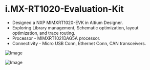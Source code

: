 # i.MX-RT1020-Evaluation-Kit

- Designed a NXP MIMXRT1020-EVK in Altium Designer.
- Exploring Library management, Schematic optimization, layout optimization, and trace routing.
- Processor - MIMXRT1021DAG5A processor.
- Connectivity - Micro USB Conn, Ethernet Conn, CAN transceivers.

![Image](https://github.com/user-attachments/assets/5e0b083b-531c-4bb2-a055-af1b8c807bfb)

![Image](https://github.com/user-attachments/assets/bcd88265-d9c2-4aad-863e-c85aead0cacd)


